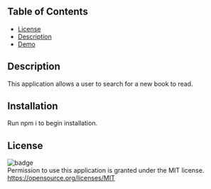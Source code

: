 ## Table of Contents

* [License](#license)
* [Description](#description)
* [Demo](#demo)


## Description
This application allows a user to search for a new book to read. 

## Installation
Run npm i to begin installation.

## License
![badge](https://img.shields.io/badge/license-MIT-important)<br>
Permission to use this application is granted under the MIT license. <https://opensource.org/licenses/MIT>